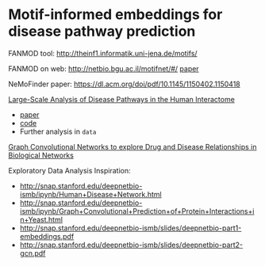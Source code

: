 # Motif-informed embeddings for disease pathway prediction

FANMOD tool: http://theinf1.informatik.uni-jena.de/motifs/

FANMOD on web: http://netbio.bgu.ac.il/motifnet/#/ [paper](https://academic.oup.com/bioinformatics/article/33/12/1907/2971438)

NeMoFinder paper: https://dl.acm.org/doi/pdf/10.1145/1150402.1150418

[Large-Scale Analysis of Disease Pathways in the Human Interactome](http://snap.stanford.edu/pathways/) 

- [paper](http://psb.stanford.edu/psb-online/proceedings/psb18/agrawal.pdf) 
- [code](https://github.com/mims-harvard/pathways)
- Further analysis in `data`

[Graph Convolutional Networks to explore Drug and
Disease Relationships in Biological Networks](http://snap.stanford.edu/class/cs224w-2017/projects/cs224w-41-final.pdf)

Exploratory Data Analysis Inspiration:

- http://snap.stanford.edu/deepnetbio-ismb/ipynb/Human+Disease+Network.html
- http://snap.stanford.edu/deepnetbio-ismb/ipynb/Graph+Convolutional+Prediction+of+Protein+Interactions+in+Yeast.html
- http://snap.stanford.edu/deepnetbio-ismb/slides/deepnetbio-part1-embeddings.pdf
- http://snap.stanford.edu/deepnetbio-ismb/slides/deepnetbio-part2-gcn.pdf

